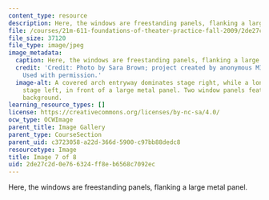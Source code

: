 ```yaml
---
content_type: resource
description: Here, the windows are freestanding panels, flanking a large metal panel.
file: /courses/21m-611-foundations-of-theater-practice-fall-2009/2de27c2d0e766324ff8eb6568c7092ec_IMG_0588.jpg
file_size: 37120
file_type: image/jpeg
image_metadata:
  caption: Here, the windows are freestanding panels, flanking a large metal panel.
  credit: 'Credit: Photo by Sara Brown; project created by anonymous MIT students.
    Used with permission.'
  image-alt: A covered arch entryway dominates stage right, while a long desk sits
    stage left, in front of a large metal panel. Two window panels feature in the
    background.
learning_resource_types: []
license: https://creativecommons.org/licenses/by-nc-sa/4.0/
ocw_type: OCWImage
parent_title: Image Gallery
parent_type: CourseSection
parent_uid: c3723058-a22d-366d-5900-c97bb88dedc8
resourcetype: Image
title: Image 7 of 8
uid: 2de27c2d-0e76-6324-ff8e-b6568c7092ec
---
```

Here, the windows are freestanding panels, flanking a large metal panel.